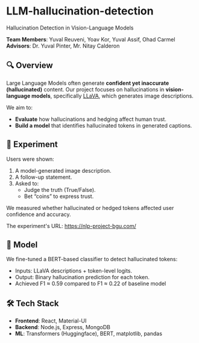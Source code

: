 # LLM-hallucination-detection
Hallucination Detection in Vision-Language Models

**Team Members**: Yuval Reuveni, Yoav Kor, Yuval Assif, Ohad Carmel  
**Advisors**: Dr. Yuval Pinter, Mr. Nitay Calderon

## 🔍 Overview

Large Language Models often generate **confident yet inaccurate (hallucinated)** content. Our project focuses on hallucinations in **vision-language models**, specifically [LLaVA](https://llava-vl.github.io/), which generates image descriptions.

We aim to:
- **Evaluate** how hallucinations and hedging affect human trust.
- **Build a model** that identifies hallucinated tokens in generated captions.

## 🧪 Experiment

Users were shown:
1. A model-generated image description.
2. A follow-up statement.
3. Asked to:
   - Judge the truth (True/False).
   - Bet “coins” to express trust.

We measured whether hallucinated or hedged tokens affected user confidence and accuracy.

The experiment's URL: https://nlp-project-bgu.com/


## 🧠 Model

We fine-tuned a BERT-based classifier to detect hallucinated tokens:
- Inputs: LLaVA descriptions + token-level logits.
- Output: Binary hallucination prediction for each token.
- Achieved F1 ≈ 0.59 compared to F1 ≈ 0.22 of baseline model 

## 🛠️ Tech Stack

- **Frontend**: React, Material-UI
- **Backend**: Node.js, Express, MongoDB
- **ML**: Transformers (Huggingface), BERT, matplotlib, pandas
